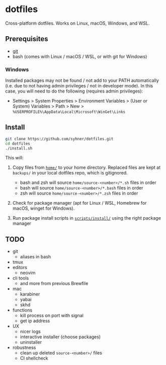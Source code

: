 # dotfiles

Cross-platform dotfiles. Works on Linux, macOS, Windows, and WSL.

## Prerequisites

- [git](https://git-scm.com/book/en/v2/Getting-Started-Installing-Git)
- bash (comes with Linux / macOS / WSL, or with git for Windows)

### Windows

Installed packages may not be found / not add to your PATH automatically (i.e. due to not having admin privileges / not in developer mode). In this case, you will need to do the following (requires admin privileges):

- Settings > System Properties > Environment Variables > (User or System) Variables > Path > New > `%USERPROFILE%\AppData\Local\Microsoft\WinGet\Links`

## Install

```sh
git clone https://github.com/syhner/dotfiles.git
cd dotfiles
./install.sh
```

This will:

1. Copy files from [`home/`](home/) to your home directory. Replaced files are kept at `backups/` in your local dotfiles repo, which is gitignored.

   - bash and zsh will source `home/source-<number>/*.sh` files in order
   - bash will source `home/source-<number>/*.bash` files in order
   - zsh will source `home/source-<number>/*.zsh` files in order

2. Check for package manager (apt for Linux / WSL, Homebrew for macOS, winget for Windows).
3. Run package install scripts in [`scripts/install/`](scripts/install/) using the right package manager

## TODO

- git
  - aliases in bash
- tmux
- editors
  - neovim
- cli tools
  - and more from previous Brewfile
- mac
  - karabiner
  - yabai
  - skhd
- functions
  - kill process on port with signal
  - get ip address
- UX
  - nicer logs
  - interactive installer (choose packages)
  - uninstaller
- robustness
  - clean up deleted `source-<number>/` files
  - CI shellcheck
